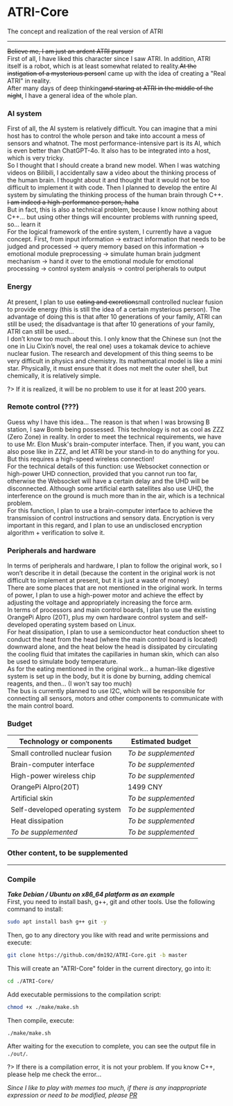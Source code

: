 # ATRI-Core
The concept and realization of the real version of ATRI

-------------
~~Believe me, I am just an ardent ATRI pursuer~~  
First of all, I have liked this character since I saw ATRI. In addition, ATRI itself is a robot, which is at least somewhat related to reality.~~At the instigation of a mysterious person~~I came up with the idea of ​​creating a "Real ATRI" in reality.  
After many days of deep thinking~~and staring at ATRI in the middle of the night~~, I have a general idea of ​​the whole plan.  
### AI system
First of all, the AI ​​system is relatively difficult. You can imagine that a mini host has to control the whole person and take into account a mess of sensors and whatnot. The most performance-intensive part is its AI, which is even better than ChatGPT-4o. It also has to be integrated into a host, which is very tricky.  
So I thought that I should create a brand new model. When I was watching videos on Bilibili, I accidentally saw a video about the thinking process of the human brain. I thought about it and thought that it would not be too difficult to implement it with code. Then I planned to develop the entire AI system by simulating the thinking process of the human brain through C++. ~~I am indeed a high-performance person, haha~~  
But in fact, this is also a technical problem, because I know nothing about C++... but using other things will encounter problems with running speed, so... learn it  
For the logical framework of the entire system, I currently have a vague concept. First, from input information → extract information that needs to be judged and processed → query memory based on this information → emotional module preprocessing → simulate human brain judgment mechanism → hand it over to the emotional module for emotional processing → control system analysis → control peripherals to output  
### Energy
At present, I plan to use ~~eating and excretion~~small controlled nuclear fusion to provide energy (this is still the idea of ​​a certain mysterious person). The advantage of doing this is that after 10 generations of your family, ATRI can still be used; the disadvantage is that after 10 generations of your family, ATRI can still be used...  
I don’t know too much about this. I only know that the Chinese sun (not the one in Liu Cixin’s novel, the real one) uses a tokamak device to achieve nuclear fusion. The research and development of this thing seems to be very difficult in physics and chemistry. Its mathematical model is like a mini star. Physically, it must ensure that it does not melt the outer shell, but chemically, it is relatively simple.  

?> If it is realized, it will be no problem to use it for at least 200 years.

### Remote control (???)
Guess why I have this idea... The reason is that when I was browsing B station, I saw Bomb being possessed. This technology is not as cool as ZZZ (Zero Zone) in reality. In order to meet the technical requirements, we have to use Mr. Elon Musk's brain-computer interface. Then, if you want, you can also pose like in ZZZ, and let ATRI be your stand-in to do anything for you. But this requires a high-speed wireless connection!  
For the technical details of this function: use Websocket connection or high-power UHD connection, provided that you cannot run too far, otherwise the Websocket will have a certain delay and the UHD will be disconnected. Although some artificial earth satellites also use UHD, the interference on the ground is much more than in the air, which is a technical problem.  
For this function, I plan to use a brain-computer interface to achieve the transmission of control instructions and sensory data. Encryption is very important in this regard, and I plan to use an undisclosed encryption algorithm + verification to solve it.  
### Peripherals and hardware
In terms of peripherals and hardware, I plan to follow the original work, so I won’t describe it in detail (because the content in the original work is not difficult to implement at present, but it is just a waste of money)  
There are some places that are not mentioned in the original work. In terms of power, I plan to use a high-power motor and achieve the effect by adjusting the voltage and appropriately increasing the force arm.  
In terms of processors and main control boards, I plan to use the existing OrangePi AIpro (20T), plus my own hardware control system and self-developed operating system based on Linux.  
For heat dissipation, I plan to use a semiconductor heat conduction sheet to conduct the heat from the head (where the main control board is located) downward alone, and the heat below the head is dissipated by circulating the cooling fluid that imitates the capillaries in human skin, which can also be used to simulate body temperature.  
As for the eating mentioned in the original work... a human-like digestive system is set up in the body, but it is done by burning, adding chemical reagents, and then... (I won't say too much)  
The bus is currently planned to use I2C, which will be responsible for connecting all sensors, motors and other components to communicate with the main control board.  
### Budget
|Technology or components|Estimated budget|
|--------|-------|
|Small controlled nuclear fusion|*To be supplemented*|
|Brain-computer interface|*To be supplemented*|
|High-power wireless chip|*To be supplemented*|
|OrangePi AIpro(20T)| 1499 CNY |
|Artificial skin|*To be supplemented*|
|Self-developed operating system|*To be supplemented*|
|Heat dissipation|*To be supplemented*|
|*To be supplemented*|*To be supplemented*|

### Other content, to be supplemented

-------------
### Compile
***Take Debian / Ubuntu on x86_64 platform as an example***  
First, you need to install bash, g++, git and other tools. Use the following command to install:
```bash
sudo apt install bash g++ git -y
```
Then, go to any directory you like with read and write permissions and execute:
```bash
git clone https://github.com/dm192/ATRI-Core.git -b master
```
This will create an "ATRI-Core" folder in the current directory, go into it:
```bash
cd ./ATRI-Core/
```
Add executable permissions to the compilation script:
```bash
chmod +x ./make/make.sh
```
Then compile, execute:
```bash
./make/make.sh
```
After waiting for the execution to complete, you can see the output file in `./out/`.

?> If there is a compilation error, it is not your problem. If you know C++, please help me check the error...

*Since I like to play with memes too much, if there is any inappropriate expression or need to be modified, please [PR](https://github.com/dm192/ATRI-Core/pulls)*
